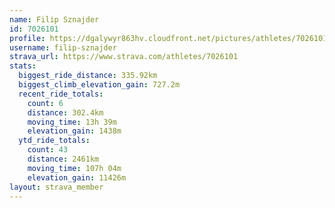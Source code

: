 ```yaml
---
name: Filip Sznajder
id: 7026101
profile: https://dgalywyr863hv.cloudfront.net/pictures/athletes/7026101/2123836/19/large.jpg
username: filip-sznajder
strava_url: https://www.strava.com/athletes/7026101
stats:
  biggest_ride_distance: 335.92km
  biggest_climb_elevation_gain: 727.2m
  recent_ride_totals:
    count: 6
    distance: 302.4km
    moving_time: 13h 39m
    elevation_gain: 1438m
  ytd_ride_totals:
    count: 43
    distance: 2461km
    moving_time: 107h 04m
    elevation_gain: 11426m
layout: strava_member
--- 
```

